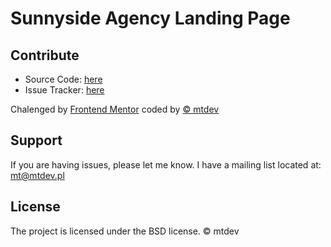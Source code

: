 # Sunnyside Agency Landing Page

## Contribute

- Source Code: [here](https://github.com/mtyszko/sunnyside-agency-landing-page-main)
- Issue Tracker: [here](https://github.com/mtyszko/sunnyside-agency-landing-page-main/issues)

Chalenged by [Frontend Mentor](https://www.frontendmentor.io/challenges/sunnyside-agency-landing-page-7yVs3B6ef) coded by [&copy; mtdev](https://mtdev.pl)

## Support

If you are having issues, please let me know.
I have a mailing list located at: mt@mtdev.pl

## License

The project is licensed under the BSD license. &copy; mtdev